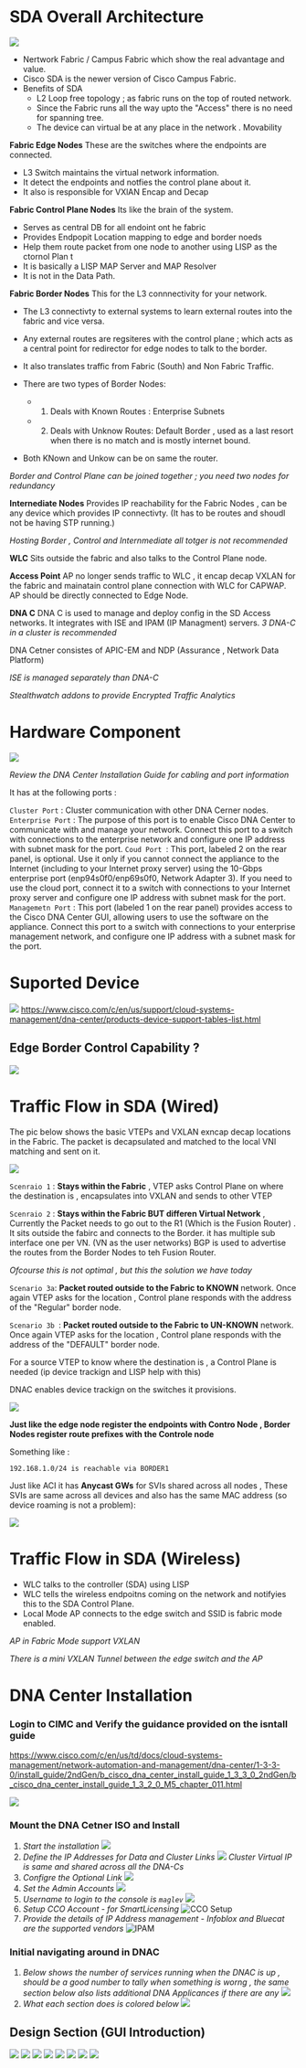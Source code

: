 


# SDA Overall Architecture

![](assets/markdown-img-paste-20200507124337703.png)

- Nertwork Fabric / Campus Fabric which show the real advantage and value.
- Cisco SDA is the newer version of Cisco Campus Fabric.
- Benefits of SDA
  - L2 Loop free topology ; as fabric runs on the top of routed network.
  - Since the Fabric runs all the way upto the "Access" there is no need for spanning tree.
  - The device can virtual be at any place in the network . Movability


**Fabric Edge Nodes** These are the switches where the endpoints are connected.

  - L3 Switch maintains the virtual network information.
  - It detect the endpoints and notfies the control plane about it.
  - It also is responsible for VXlAN Encap and Decap


**Fabric Control Plane Nodes** Its like the brain of the system.

  - Serves as central DB for all endoint ont he fabric
  - Provides Endpopit Location mapping to edge and border noeds
  - Help them route packet from one node to another using LISP as the ctornol Plan t
  - It is basically a LISP MAP Server and MAP Resolver
  - It is not in the Data Path.


**Fabric Border Nodes** This for the L3 connnectivity for your network.

  - The L3 connectivty to external systems to learn external routes into the fabric and vice versa.
  - Any external routes are regsiteres with the control plane ; which acts as a central point for redirector for edge nodes to talk to the border.
  - It also translates traffic from Fabric (South) and Non Fabric Traffic.
  - There are two types of Border Nodes:
      - 1. Deals with Known Routes : Enterprise Subnets
      - 2. Deals with Unknow Routes: Default Border , used as a last resort when there is no match and is mostly internet bound.

  - Both KNown and Unkow can be on same the router.

*Border and Control Plane can be joined together ; you need two nodes for redundancy*

**Internediate Nodes** Provides IP reachability for the Fabric Nodes , can be any device which provides IP connectivty. (It has to be routes and shoudl not be having STP running.)

*Hosting Border , Control and Internmediate all totger is not recommended*

**WLC** Sits outside the fabric and also talks to the Control Plane node.

**Access Point** AP no longer sends traffic to WLC , it encap decap VXLAN for the fabric and mainatain control plane connection with WLC for CAPWAP.
AP should be directly connected to Edge Node.


**DNA C** DNA C is used to manage and deploy config in the SD Access networks. It integrates with ISE and IPAM (IP Managment) servers.
*3 DNA-C in a cluster is recommended*

DNA Cetner consistes of APIC-EM and NDP (Assurance , Network Data Platform)

*ISE is managed separately than DNA-C*

*Stealthwatch addons to provide Encrypted Traffic Analytics*

# Hardware Component

![](assets/markdown-img-paste-20200507131903502.png)

*Review the DNA Center Installation Guide for cabling and port information*

It has at the following ports :

`Cluster Port` : Cluster communication with other DNA Cerner nodes.
`Enterprise Port` : The purpose of this port is to enable Cisco DNA Center to communicate with and manage your network. Connect this port to a switch with connections to the enterprise network and configure one IP address with subnet mask for the port.
`Coud Port `: This port, labeled 2 on the rear panel, is optional. Use it only if you cannot connect the appliance to the Internet (including to your Internet proxy server) using the 10-Gbps enterprise port (enp94s0f0/enp69s0f0, Network Adapter 3). If you need to use the cloud port, connect it to a switch with connections to your Internet proxy server and configure one IP address with subnet mask for the port.
`Managemetn Port` :  This port (labeled 1 on the rear panel) provides access to the Cisco DNA Center GUI, allowing users to use the software on the appliance. Connect this port to a switch with connections to your enterprise management network, and configure one IP address with a subnet mask for the port.

# Suported Device

![](assets/markdown-img-paste-20200507133453221.png)
https://www.cisco.com/c/en/us/support/cloud-systems-management/dna-center/products-device-support-tables-list.html

## Edge Border Control Capability ?

![](assets/markdown-img-paste-20200507133806404.png)


# Traffic Flow in SDA (Wired)

The pic below shows the basic VTEPs and VXLAN exncap decap locations in the Fabric. The packet is decapsulated and matched to the local VNI matching and sent on it.

![](assets/markdown-img-paste-20200507135126937.png)

`Scenraio 1` : **Stays within the Fabric** , VTEP asks Control Plane on where the destination is , encapsulates into VXLAN and sends to other VTEP

`Scenraio 2` : **Stays within the Fabric BUT differen Virtual Network** , Currently the Packet needs to go out to the R1 (Which is the Fusion Router) . It sits outside the fabirc and connects to the Border. it has multiple sub interface one per VN.
(VN as the user networks)
BGP is used to advertise the routes from the Border Nodes to teh Fusion Router.

*Ofcourse this is not optimal , but this the solution we have today*

`Scenario 3a`: **Packet routed outside to the Fabric to KNOWN** network. Once again VTEP asks for the location , Control plane responds with the address of the "Regular" border node.

`Scenario 3b `: **Packet routed outside to the Fabric to UN-KNOWN** network. Once again VTEP asks for the location , Control plane responds with the address of the "DEFAULT" border node.


For a source VTEP to know where the destination is , a Control Plane is needed (ip device trackign and LISP help with this)

DNAC enables device trackign on the switches it provisions.

![](assets/markdown-img-paste-20200507135608865.png)

**Just like the edge node register the endpoints with Contro Node , Border Nodes register route prefixes with the Controle node**

Something like :

```
192.168.1.0/24 is reachable via BORDER1
```

Just like ACI it has **Anycast GWs** for SVIs shared across all nodes , These SVIs are same across all devices and also has the same MAC address (so device roaming is not a problem):

![](assets/markdown-img-paste-20200507141411514.png)


# Traffic Flow in SDA (Wireless)

- WLC talks to the controller (SDA) using LISP
- WLC tells the wireless endpoitns coming on the network and notifyies this to the SDA Control Plane.
- Local Mode AP connects to the edge switch and SSID is fabric mode enabled.

*AP in Fabric Mode support VXLAN*

*There is a mini VXLAN Tunnel between the edge switch and the AP*


# DNA Center Installation

### Login to CIMC and Verify the guidance provided on the isntall guide

https://www.cisco.com/c/en/us/td/docs/cloud-systems-management/network-automation-and-management/dna-center/1-3-3-0/install_guide/2ndGen/b_cisco_dna_center_install_guide_1_3_3_0_2ndGen/b_cisco_dna_center_install_guide_1_3_2_0_M5_chapter_011.html

![](assets/markdown-img-paste-20200508133121611.png)

### Mount the DNA Cetner ISO and Install

1. *Start the installation*
![](assets/markdown-img-paste-20200508133339427.png)
2. *Define the IP Addresses for Data and Cluster Links*
![](assets/markdown-img-paste-20200508133411210.png)
*Cluster Virtual IP is same and shared across all the DNA-Cs*
3. *Configre the Optional Link*
![](assets/markdown-img-paste-20200508133620972.png)
4. *Set the Admin Accounts*
![](assets/markdown-img-paste-20200508134148148.png)
5. *Username to login to the console is `maglev`*
![](assets/markdown-img-paste-20200508155203760.png)
6. *Setup CCO Account - for SmartLicensing*
![CCO Setup](assets/markdown-img-paste-20200508155457172.png)
7. *Provide the details of IP Address management - Infoblox and Bluecat are the supported vendors*
![IPAM](assets/markdown-img-paste-20200508160153702.png)

### Initial navigating around in DNAC

1. *Below shows the number of services running when the DNAC is up , should be a good number to tally when something is worng , the same section below also lists additional DNA Applicances if there are any*
![](assets/markdown-img-paste-20200508160607715.png)
2. *What each section does is colored below*
![](assets/markdown-img-paste-20200508161232341.png)

## Design Section (GUI Introduction)

![](assets/markdown-img-paste-20200508174409570.png)
![](assets/markdown-img-paste-20200508174341220.png)
![](assets/markdown-img-paste-20200508174422724.png)
![](assets/markdown-img-paste-20200508174433678.png)
![](assets/markdown-img-paste-20200508174445242.png)
![](assets/markdown-img-paste-20200508174456586.png)
![](assets/markdown-img-paste-20200508174508269.png)
![](assets/markdown-img-paste-20200508174522940.png)
